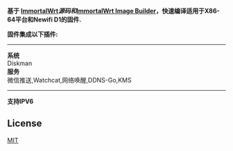 **基于 [ImmortalWrt](https://github.com/immortalwrt/immortalwrt)*源码和*[ImmortalWrt Image Builder](https://github.com/1715173329/blog/issues/8)，快速编译适用于X86-64平台和Newifi D1的固件.**

**固件集成以下插件:**
*************************************************
**系统**\
Diskman\
**服务**\
微信推送,Watchcat,网络唤醒,DDNS-Go,KMS

*************************************************
**支持IPV6**



## License

[MIT](https://github.com/noviachen/Image-Builder/blob/main/LICENSE)
